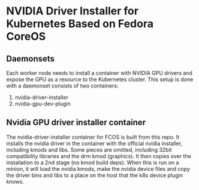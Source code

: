 # NVIDIA Driver Installer for Kubernetes Based on Fedora CoreOS

## Daemonsets

Each worker node needs to install a container with NVIDIA GPU drivers and expose the
GPU as a resource to the Kubernetes cluster. This setup is done with a daemonset consists of two containers:

1. nvidia-driver-installer
2. nvidia-gpu-dev-plugin

## Nvidia GPU driver installer container

The nvidia-driver-installer container for FCOS is built from this repo.
It installs the nvidia driver in the container with the official nvidia
installer, including kmods and libs. Some pieces are omitted, including 32bit
compatibility libraries and the drm kmod (graphics).
It then copies over the installation to a 2nd stage (no kmod build deps).
When this is run on a minion, it will load the nvidia kmods, make the nvidia
device files and copy the driver bins and libs to a place on the host that
the k8s device plugin knows.

